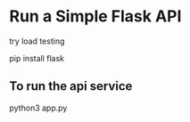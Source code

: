 # Run a Simple Flask API
try load testing

pip install flask


## To run the api service
python3 app.py
